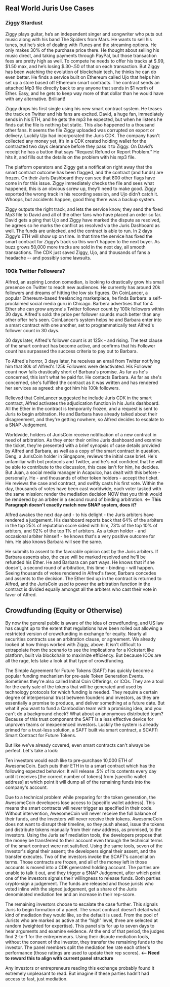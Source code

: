 ## Real World Juris Use Cases

### Ziggy Stardust

Ziggy plays guitar, he’s an independent singer and songwriter who puts out music along with his band The Spiders from Mars. He wants to sell his tunes, but he’s sick of dealing with iTunes and the streaming options. He only makes 30% of the purchase price there. He thought about selling his music direct, and taking payments through PayPal, but those transaction fees are pretty high as well. To compete he needs to offer his tracks at $.99, $1.50 max, and he’s losing $.30-.50 of that on each transaction. But Ziggy has been watching the evolution of blockchain tech, he thinks he can do even better. He finds a service built on Ethereum called Ujo that helps him set up a store based off Ethereum smart contracts. The contract sends an attached Mp3 file directly back to any anyone that sends in $1 worth of Ether. Easy, and he gets to keep way more of that dollar than he would have with any alternative. Brilliant!

Ziggy drops his first single using his new smart contract system. He teases the track on Twitter and his fans are excited. David, a huge fan, immediately sends in his ETH, and he gets the mp3 he expected, but when he listens he finds out the file is nothing but static. This also happened to a thousand other fans. It seems the file Ziggy uploaded was corrupted on export or delivery. Luckily Ujo had incorporated the Juris CDK. The company hasn't collected any money yet, it’s in a CDK created holding wallet for the contracted two days clearance before they pass it to Ziggy. On David’s receipt he has a button that says “Request Refund or Report Problem.” He hits it, and fills out the details on the problem with his mp3 file.

The platform operators and Ziggy get a notification right away that the smart contract outcome has been flagged, and the contract (and funds) are frozen. On their Juris Dashboard they can see that 800 other flags have come in for this issue. Ziggy immediately checks the file and sees what happened, this is an obvious screw up, they’ll need to make good. Ziggy exported the wrong track in his recording session, and Ujo didn’t catch it. Whoops, but accidents happen, good thing there was a backup system.
 
Ziggy outputs the right track, and lets the service know, they send the fixed Mp3 file to David and all of the other fans who have placed an order so far. David gets a ping that Ujo and Ziggy have marked the dispute as resolved, he agrees so he marks the conflict as resolved via the Juris Dashboard as well. The funds are unlocked, and the contract is able to run. In 2 days Ziggy’s ETH will show up on time. In that time the service has fixed the smart contract for Ziggy’s track so this won’t happen to the next buyer. As buzz grows 50,000 more tracks are sold in the next day, all smooth transactions. The CDK just saved Ziggy, Ujo, and thousands of fans a headache -- and possibly some lawsuits.

### 100k Twitter Followers?

Alfred, an aspiring London comedian, is looking to drastically grow his small presence on Twitter to reach new audiences. He currently has around 20k followers and dreams of hitting the low six figures. On CoinLancer, a popular Ethereum-based freelancing marketplace, he finds Barbara: a self-proclaimed social media guru in Chicago. Barbera advertises that for 4 Ether she can grow anyone's Twitter follower count by 100k followers within 30 days. Alfred's sold: the price per follower sounds much better than any other offer he's seen. CoinLancer’s system helps he and Barbara enter into a smart contract with one another, set to programmatically test Alfred's follower count in 30 days.

30 days later, Alfred's follower count is at 125k - and rising. The test clause of the smart contract has become active, and confirms that his Follower count has surpassed the success criteria to pay out to Barbara.

To Alfred's horror, 3 days later, he receives an email from Twitter notifying him that 80k of Alfred's 125k Followers were deactivated. His Follower count now falls drastically short of Barbara's promise. As far as he's concerned, this isn't what he paid for. He contacts Barbara. As far as she's concerned, she's fulfilled the contract as it was written and has rendered her services as agreed: she got him his 100k followers.

Relieved that CoinLancer suggested he include Juris CDK in the smart contract, Alfred activates the adjudication function in his Juris dashboard. All the Ether in the contract is temporarily frozen, and a request is sent to Juris to begin arbitration. He and Barbara have already talked about their disagreement, and they're getting nowhere, so Alfred decides to escalate to a SNAP Judgement.

Worldwide, holders of JurisCoin receive notification of a new contract in need of arbitration. As they enter their online Juris dashboard and examine the ticket, they're presented with a brief synopsis of case details provided by Alfred and Barbara, as well as a copy of the smart contract in question. Deng, a JurisCoin holder in Singapore, reviews the initial case brief. He's unfamiliar with bot protocols and Twitter, and he's not confident that he will be able to contribute to the discussion, this case isn't for him, he decides. But Juan, a social media manager in Acapulco, has dealt with this before - personally. He - and thousands of other token holders - accept the ticket. He reviews the case and contract, and swiftly casts his first vote. Within the day, thousands of votes have been cast worldwide, each voter tasked with the same mission: render the mediation decision NOW that you think would be rendered by an arbiter in a second round of binding arbitration. **<-- This Paragraph doesn't exactly match new SNAP system, does it?**

Alfred awakes the next day and - to his delight - the Juris arbiters have rendered a judgement. His dashboard reports back that 64% of the arbiters in the top 25% of reputation score sided with him, 73% of the top 10% of arbiters, and 92% of the top 1% of arbiters. As a token holder - and occasional arbiter himself - he knows that's a very positive outcome for him. He also knows Barbara will see the same.

He submits to assent to the favorable opinion cast by the Juris arbiters. If Barbara assents also, the case will be marked resolved and he'll be refunded his Ether. He and Barbara can part ways. He knows that if she doesn't, a second round of arbitration, this time - binding - will happen. Seeing thousands of votes rendered in Alfred's favor, Barbara concedes and assents to the decision. The Ether tied up in the contract is returned to Alfred, and the JurisCoin used to power the arbitration function in the contract is divided equally amongst all the arbiters who cast their vote in favor of Alfred.

## Crowdfunding (Equity or Otherwise)

By now the general public is aware of the idea of crowdfunding, and US law has caught up to the extent that regulations have been rolled out allowing a restricted version of crowdfunding in exchange for equity. Nearly all securities contracts use an arbitration clause, or agreement. We already looked at how things worked with Ziggy, above. It isn't difficult to extrapolate from the scenario to see the implications for a Kickstart like platform, built via blockchain to maximize efficiency. But because ICOs are all the rage, lets take a look at that type of crowdfunding.

The Simple Agreement for Future Tokens (SAFT) has quickly become a popular funding mechanism for pre-sale Token Generation Events. Sometimes they're also called Initial Coin Offerings, or ICOs. They are a tool for the early sale of the tokens that will be generated and used by technology protocols for which funding is needed. They require a certain degree of interpersonal trust between founders and investors, as they are essentially a promise to produce, and deliver something at a future date. But what if you want to fund a Cambodian team with a promising idea, and you can't do a background check? What about an anonymous distributed team? Because of this trust component the SAFT is a less effective device for unproven teams or inexperienced investors. Luckily the system is already primed for a trust-less solution, a SAFT built via smart contract, a SCAFT: Smart Contract for Future Tokens.  

But like we've already covered, even smart contracts can't always be perfect. Let's take a look:

Ten investors would each like to pre-purchase 10,000 ETH of AwesomeCoin. Each puts their ETH in to a smart contract which has the following expected behavior: It will release .5% of its contents every day until it receives [the correct number of tokens] from [specific wallet address] at which point it will dump all of the remaining funds into the company's account. 

Due to a technical problem while preparing for the token generation, the AwesomeCoin developers lose access to [specific wallet address]. This means the smart contracts will never trigger as specified in their code. Without intervention, AwesomeCoin will never receive the full balance of their funds, and the investors will never receive their tokens. AwesomeCoin does not want to disrupt their timeline, so they push ahead, issue the tokens and distribute tokens manually from their new address, as promised, to the investors. Using the Juris self mediation tools, the developers propose that the money be transferred to their account even through the technical terms of the smart contract were not satisfied. Using the same tools, seven of the investor's signal their assent; the developers signal their assent, and the transfer executes. Two of the investors invoke the SCAFT’s cancellation terms. Those contracts are frozen, and all of the money left in those accounts is moved into a CDK generated holding account. The parties are unable to talk it out, and they trigger a SNAP Judgement, after which point one of the investors signals their willingness to release funds. Both parties crypto-sign a judgement. The funds are released and those jurists who voted inline with the signed judgement, get a share of the Juris denominated mediation fee and an increase in their rep-score.

The remaining investors choose to escalate the case further. This signals Juris to begin formation of a panel. The smart contract doesn’t detail what kind of mediation they would like, so the default is used. From the pool of Jurists who are marked as active at the “high” level, three are selected at random (weighted for expertise). This panel sits for up to seven days to hear arguments and examine evidence. At the end of that period, the judges find 2-to-1 for the entrepreneurs. Using their dispute mediation tools, without the consent of the investor, they transfer the remaining funds to the investor. The panel members split the mediation fee rate each other's performance (those ratings are used to update their rep scores). **<-- Need to reword this to align with current panel structure**

Any investors or entrepreneurs reading this exchange probably found it extremely unpleasant to read. But imagine if these parties hadn’t had access to fast, just mediation. 